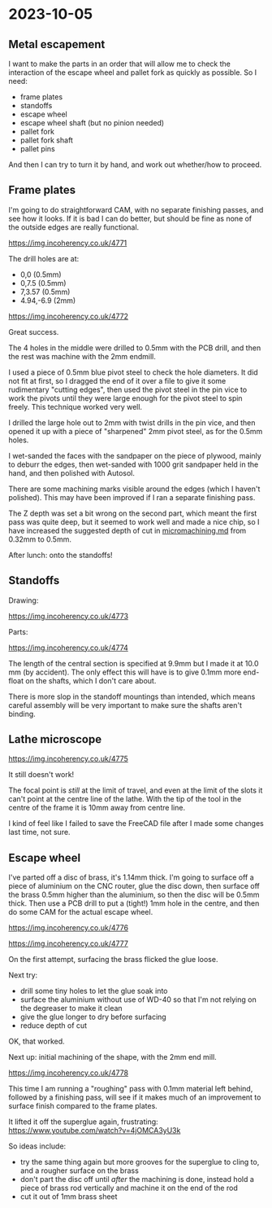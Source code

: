 # 2023-10-05

## Metal escapement

I want to make the parts in an order that will allow me to check the interaction of the escape wheel
and pallet fork as quickly as possible. So I need:

* frame plates
* standoffs
* escape wheel
* escape wheel shaft (but no pinion needed)
* pallet fork
* pallet fork shaft
* pallet pins

And then I can try to turn it by hand, and work out whether/how to proceed.

## Frame plates

I'm going to do straightforward CAM, with no separate finishing passes,
and see how it looks. If it is bad I can do better, but should be fine as
none of the outside edges are really functional.

https://img.incoherency.co.uk/4771

The drill holes are at:

* 0,0 (0.5mm)
* 0,7.5 (0.5mm)
* 7,3.57 (0.5mm)
* 4.94,-6.9 (2mm)

https://img.incoherency.co.uk/4772

Great success.

The 4 holes in the middle were drilled to 0.5mm with the PCB drill, and then the rest
was machine with the 2mm endmill.

I used a piece of 0.5mm blue pivot steel to check the hole diameters. It did not fit at
first, so I dragged the end of it over a file to give it some rudimentary "cutting edges",
then used the pivot steel in the pin vice to work the pivots until they were large enough
for the pivot steel to spin freely. This technique worked very well.

I drilled the large hole out to 2mm with twist drills in the pin vice, and then opened it up
with a piece of "sharpened" 2mm pivot steel, as for the 0.5mm holes.

I wet-sanded the faces with the sandpaper on the piece of plywood, mainly to deburr
the edges, then wet-sanded with 1000 grit sandpaper held in the hand, and then polished with
Autosol.

There are some machining marks visible around the edges (which I haven't polished).
This may have been improved if I ran a separate finishing pass.

The Z depth was set a bit wrong on the second part, which meant the first pass was quite deep,
but it seemed to work well and made a nice chip, so I have increased the suggested depth of
cut in [micromachining.md](micromachining.md) from 0.32mm to 0.5mm.

After lunch: onto the standoffs!

## Standoffs

Drawing:

https://img.incoherency.co.uk/4773

Parts:

https://img.incoherency.co.uk/4774

The length of the central section is specified at 9.9mm but I made it at 10.0 mm (by accident).
The only effect this will have is to give 0.1mm more end-float on the shafts, which I don't care about.

There is more slop in the standoff mountings than intended, which means careful assembly will be
very important to make sure the shafts aren't binding.

## Lathe microscope

https://img.incoherency.co.uk/4775

It still doesn't work!

The focal point is *still* at the limit of travel, and even at the limit of the slots
it can't point at the centre line of the lathe. With the tip of the tool in the centre of
the frame it is 10mm away from centre line.

I kind of feel like I failed to save the FreeCAD file after I made some changes last time, not sure.

## Escape wheel

I've parted off a disc of brass, it's 1.14mm thick. I'm going to surface off a piece of aluminium on the CNC router,
glue the disc down, then surface off the brass 0.5mm higher than the aluminium, so then the disc will be 0.5mm
thick. Then use a PCB drill to put a (tight!) 1mm hole in the centre, and then do some CAM for the actual
escape wheel.

https://img.incoherency.co.uk/4776

https://img.incoherency.co.uk/4777

On the first attempt, surfacing the brass flicked the glue loose.

Next try:

* drill some tiny holes to let the glue soak into
* surface the aluminium without use of WD-40 so that I'm not relying on the degreaser to make it clean
* give the glue longer to dry before surfacing
* reduce depth of cut

OK, that worked.

Next up: initial machining of the shape, with the 2mm end mill.

https://img.incoherency.co.uk/4778

This time I am running a "roughing" pass with 0.1mm material left behind, followed by a finishing pass,
will see if it makes much of an improvement to surface finish compared to the frame plates.

It lifted it off the superglue again, frustrating: https://www.youtube.com/watch?v=4jOMCA3yU3k

So ideas include:

* try the same thing again but more grooves for the superglue to cling to, and a rougher surface on the brass
* don't part the disc off until *after* the machining is done, instead hold a piece of brass rod vertically and machine it on the end of the rod
* cut it out of 1mm brass sheet
